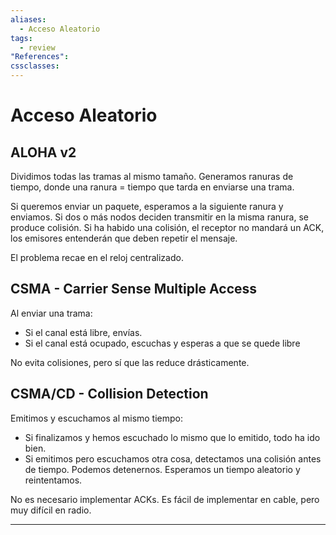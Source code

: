 ```yaml
---
aliases:
  - Acceso Aleatorio
tags:
  - review
"References":
cssclasses:
---
```

# Acceso Aleatorio

## ALOHA v2

Dividimos todas las tramas al mismo tamaño. Generamos ranuras de tiempo, donde una ranura $=$ tiempo que tarda en enviarse una trama.

Si queremos enviar un paquete, esperamos a la siguiente ranura y enviamos. Si dos o más nodos deciden transmitir en la misma ranura, se produce colisión. Si ha habido una colisión, el receptor no mandará un ACK, los emisores entenderán que deben repetir el mensaje.

El problema recae en el reloj centralizado.

## CSMA - Carrier Sense Multiple Access

Al enviar una trama:
- Si el canal está libre, envías.
- Si el canal está ocupado, escuchas y esperas a que se quede libre

No evita colisiones, pero sí que las reduce drásticamente.

## CSMA/CD - Collision Detection

Emitimos y escuchamos al mismo tiempo:
- Si finalizamos y hemos escuchado lo mismo que lo emitido, todo ha ido bien.
- Si emitimos pero escuchamos otra cosa, detectamos una colisión antes de tiempo. Podemos detenernos. Esperamos un tiempo aleatorio y reintentamos.

No es necesario implementar ACKs. Es fácil de implementar en cable, pero muy difícil en radio.
***